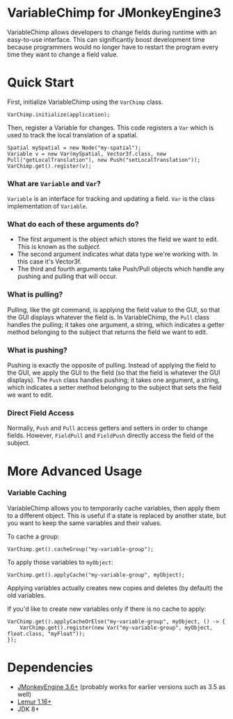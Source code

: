 # VariableChimp for JMonkeyEngine3
VariableChimp allows developers to change fields during runtime with an easy-to-use interface. This can significantly boost development time because programmers would no longer have to restart the program every time they want to change a field value.

# Quick Start
First, initialize VariableChimp using the `VarChimp` class.
```
VarChimp.initialize(application);
```
Then, register a Variable for changes. This code registers a `Var` which is used to track the local translation of a spatial.
```
Spatial mySpatial = new Node("my-spatial");
Variable v = new Var(mySpatial, Vector3f.class, new Pull("getLocalTranslation"), new Push("setLocalTranslation"));
VarChimp.get().register(v);
```

### What are `Variable` and `Var`?
`Variable` is an interface for tracking and updating a field. `Var` is the class implementation of `Variable`.

### What do each of these arguments do?
* The first argument is the object which stores the field we want to edit. This is known as the *subject*.
* The second argument indicates what data type we're working with. In this case it's Vector3f.
* The third and fourth arguments take Push/Pull objects which handle any pushing and pulling that will occur.

### What is pulling?
Pulling, like the git command, is applying the field value to the GUI, so that the GUI displays whatever the field is. In VariableChimp, the `Pull` class handles the pulling; it takes one argument, a string, which indicates a getter method belonging to the subject that returns the field we want to edit.

### What is pushing?
Pushing is exactly the opposite of pulling. Instead of applying the field to the GUI, we apply the GUI to the field (so that the field is whatever the GUI displays). The `Push` class handles pushing; it takes one argument, a string, which indicates a setter method belonging to the subject that sets the field we want to edit.

### Direct Field Access
Normally, `Push` and `Pull` access getters and setters in order to change fields. However, `FieldPull` and `FieldPush` directly access the field of the subject.

# More Advanced Usage

### Variable Caching
VariableChimp allows you to temporarily cache variables, then apply them to a different object. This is useful if a state is replaced by another state, but you want to keep the same variables and their values.

To cache a group:
```
VarChimp.get().cacheGroup("my-variable-group");
```
To apply those variables to `myObject`:
```
VarChimp.get().applyCache("my-variable-group", myObject);
```
Applying variables actually creates new copies and deletes (by default) the old variables.

If you'd like to create new variables only if there is no cache to apply:
```
VarChimp.get().applyCacheOrElse("my-variable-group", myObject, () -> {
    VarChimp.get().register(new Var("my-variable-group", myObject, float.class, "myFloat"));
});
```

# Dependencies
* [JMonkeyEngine 3.6+](https://github.com/jMonkeyEngine/jmonkeyengine) (probably works for earlier versions such as 3.5 as well)
* [Lemur 1.16+](https://github.com/jMonkeyEngine-Contributions/Lemur)
* JDK 8+
